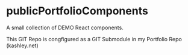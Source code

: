 # publicPortfolioComponents

A small collection of DEMO React components.

This GIT Repo is congfigured as a GIT Submodule in my Portfolio Repo (kashley.net)
